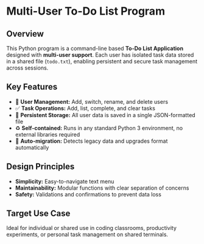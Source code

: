 # Multi-User To-Do List Program

## Overview
This Python program is a command-line based **To-Do List Application** designed with **multi-user support**. Each user has isolated task data stored in a shared file (`todo.txt`), enabling persistent and secure task management across sessions.


## Key Features
- 🔐 **User Management:** Add, switch, rename, and delete users  
- ✅ **Task Operations:** Add, list, complete, and clear tasks  
- 💾 **Persistent Storage:** All user data is saved in a single JSON-formatted file  
- ♻️ **Self-contained:** Runs in any standard Python 3 environment, no external libraries required  
- 🧠 **Auto-migration:** Detects legacy data and upgrades format automatically  


## Design Principles
- **Simplicity:** Easy-to-navigate text menu  
- **Maintainability:** Modular functions with clear separation of concerns  
- **Safety:** Validations and confirmations to prevent data loss  


## Target Use Case
Ideal for individual or shared use in coding classrooms, productivity experiments, or personal task management on shared terminals.
